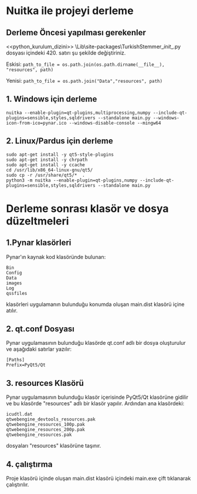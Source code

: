 # Nuitka ile projeyi derleme

## Derleme Öncesi yapılması gerekenler ##
<<python_kurulum_dizini>> \Lib\site-packages\TurkishStemmer\__init__.py  dosyası içindeki 420. satırı şu şekilde değiştiriniz.

Eskisi: ``` path_to_file = os.path.join(os.path.dirname(__file__), "resources", path) ```

Yenisi: ``` path_to_file = os.path.join("Data","resources", path) ```


## 1. Windows için derleme
```
nuitka --enable-plugin=qt-plugins,multiprocessing,numpy --include-qt-plugins=sensible,styles,sqldrivers --standalone main.py --windows-icon-from-ico=pynar.ico --windows-disable-console --mingw64
```


## 2. Linux/Pardus için derleme
```
sudo apt-get install -y qt5-style-plugins
sudo apt-get install -y chrpath
sudo apt-get install -y ccache
cd /usr/lib/x86_64-linux-gnu/qt5/
sudo cp -r /usr/share/qt5/*  .
python3 -m nuitka --enable-plugin=qt-plugins,numpy --include-qt-plugins=sensible,styles,sqldrivers --standalone main.py
```

# Derleme sonrası klasör ve dosya düzeltmeleri
## 1.Pynar klasörleri
Pynar'ın kaynak kod klasöründe bulunan:
```
Bin
Config
Data
images
Log
qssfiles
```
klasörleri uygulamanın bulunduğu konumda oluşan main.dist klasörü içine atılır.

## 2. qt.conf Dosyası
Pynar uygulamasının bulunduğu klasörde qt.conf adlı bir dosya oluşturulur ve aşağıdaki satırlar yazılır:

```
[Paths]
Prefix=PyQt5/Qt
```


## 3. resources Klasörü
Pynar uygulamasının bulunduğu klasör içerisinde PyQt5/Qt klasörüne gidilir ve bu klasörde "resources" adlı bir klasör yapılır. Ardından ana klasördeki:
```
icudtl.dat
qtwebengine_devtools_resources.pak
qtwebengine_resources_100p.pak
qtwebengine_resources_200p.pak
qtwebengine_resources.pak
```
dosyaları "resources" klasörüne taşınır.

## 4. çalıştırma

Proje klasörü içinde oluşan main.dist klasörü içindeki main.exe çift tıklanarak çalıştırılır.
